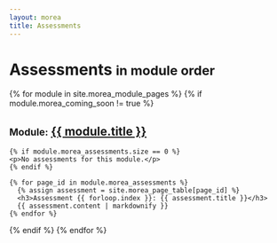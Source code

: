 ```yaml
---
layout: morea
title: Assessments
---
```


<div class="container">
  <h1>Assessments <small>in module order</small></h1>
</div>

{% for module in site.morea_module_pages %}
{% if module.morea_coming_soon != true %}
<div class="{% cycle 'light-gray-background', 'white-background' %}">
  <div class="container">
    <h2><small>Module:</small> <a href="{{ site.baseurl }}{{ module.module_page.url }}">{{ module.title }}</a></h2>

    {% if module.morea_assessments.size == 0 %}
    <p>No assessments for this module.</p>
    {% endif %}

    {% for page_id in module.morea_assessments %}
      {% assign assessment = site.morea_page_table[page_id] %}
      <h3>Assessment {{ forloop.index }}: {{ assessment.title }}</h3>
      {{ assessment.content | markdownify }}
    {% endfor %}
  </div>
</div>
{% endif %}
{% endfor %}